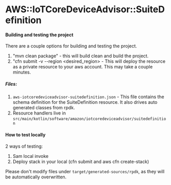 # AWS::IoTCoreDeviceAdvisor::SuiteDefinition

#### Building and testing the project
There are a couple options for building and testing the project.

1. "mvn clean package" - this will build clean and build the project.
2. "cfn submit -v --region <desired_region> - This will deploy the resource as a private resource to your aws account.  This may take a couple minutes.


##### Files:

1. `aws-iotcoredeviceadvisor-suitedefinition.json` - This file contains the schema definition for the SuiteDefinition resource.  It also drives auto generated classes from rpdk.
2. Resource handlers live in `src/main/kotlin/software/amazon/iotcoredeviceadvisor/suitedefinition`


#### How to test locally
2 ways of testing:
1. Sam local invoke
2. Deploy stack in your local (cfn submit and aws cfn create-stack)

Please don't modify files under `target/generated-sources/rpdk`, as they will be
automatically overwritten.
